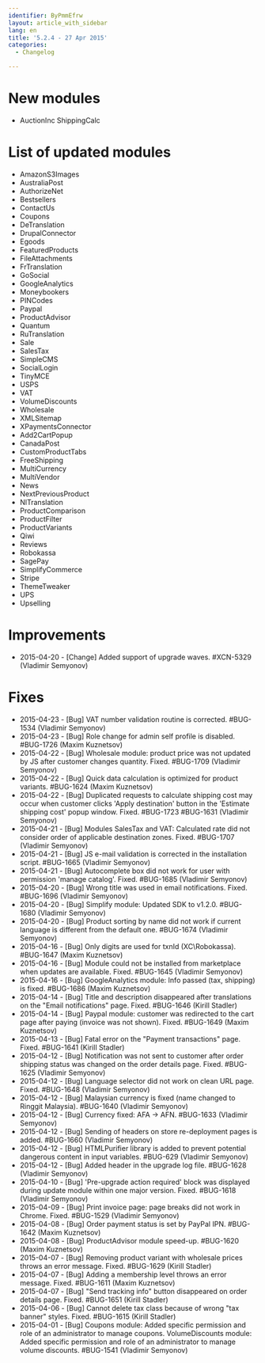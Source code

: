 ```yaml
---
identifier: ByPmmEfrw
layout: article_with_sidebar
lang: en
title: '5.2.4 - 27 Apr 2015'
categories:
  - Changelog

---
```



# New modules

*   AuctionInc ShippingCalc

# List of updated modules

*   AmazonS3Images
*   AustraliaPost
*   AuthorizeNet
*   Bestsellers
*   ContactUs
*   Coupons
*   DeTranslation
*   DrupalConnector
*   Egoods
*   FeaturedProducts
*   FileAttachments
*   FrTranslation
*   GoSocial
*   GoogleAnalytics
*   Moneybookers
*   PINCodes
*   Paypal
*   ProductAdvisor
*   Quantum
*   RuTranslation
*   Sale
*   SalesTax
*   SimpleCMS
*   SocialLogin
*   TinyMCE
*   USPS
*   VAT
*   VolumeDiscounts
*   Wholesale
*   XMLSitemap
*   XPaymentsConnector
*   Add2CartPopup
*   CanadaPost
*   CustomProductTabs
*   FreeShipping
*   MultiCurrency
*   MultiVendor
*   News
*   NextPreviousProduct
*   NlTranslation
*   ProductComparison
*   ProductFilter
*   ProductVariants
*   Qiwi
*   Reviews
*   Robokassa
*   SagePay
*   SimplifyCommerce
*   Stripe
*   ThemeTweaker
*   UPS
*   Upselling

# Improvements

*   2015-04-20 - [Change] Added support of upgrade waves. #XCN-5329 (Vladimir Semyonov)

# Fixes

*   2015-04-23 - [Bug] VAT number validation routine is corrected. #BUG-1534 (Vladimir Semyonov)
*   2015-04-23 - [Bug] Role change for admin self profile is disabled. #BUG-1726 (Maxim Kuznetsov)
*   2015-04-22 - [Bug] Wholesale module: product price was not updated by JS after customer changes quantity. Fixed. #BUG-1709 (Vladimir Semyonov)
*   2015-04-22 - [Bug] Quick data calculation is optimized for product variants. #BUG-1624 (Maxim Kuznetsov)
*   2015-04-22 - [Bug] Duplicated requests to calculate shipping cost may occur when customer clicks 'Apply destination' button in the 'Estimate shipping cost' popup window. Fixed. #BUG-1723 #BUG-1631 (Vladimir Semyonov)
*   2015-04-21 - [Bug] Modules SalesTax and VAT: Calculated rate did not consider order of applicable destination zones. Fixed. #BUG-1707 (Vladimir Semyonov)
*   2015-04-21 - [Bug] JS e-mail validation is corrected in the installation script. #BUG-1665 (Vladimir Semyonov)
*   2015-04-21 - [Bug] Autocomplete box did not work for user with permission 'manage catalog'. Fixed. #BUG-1685 (Vladimir Semyonov)
*   2015-04-20 - [Bug] Wrong title was used in email notifications. Fixed. #BUG-1696 (Vladimir Semyonov)
*   2015-04-20 - [Bug] Simplify module: Updated SDK to v1.2.0\. #BUG-1680 (Vladimir Semyonov)
*   2015-04-20 - [Bug] Product sorting by name did not work if current language is different from the default one. #BUG-1674 (Vladimir Semyonov)
*   2015-04-16 - [Bug] Only digits are used for txnId (XC\Robokassa). #BUG-1647 (Maxim Kuznetsov)
*   2015-04-16 - [Bug] Module could not be installed from marketplace when updates are available. Fixed. #BUG-1645 (Vladimir Semyonov)
*   2015-04-16 - [Bug] GoogleAnalytics module: Info passed (tax, shipping) is fixed. #BUG-1686 (Maxim Kuznetsov)
*   2015-04-14 - [Bug] Title and description disappeared after translations on the "Email notifications" page. Fixed. #BUG-1646 (Kirill Stadler)
*   2015-04-14 - [Bug] Paypal module: customer was redirected to the cart page after paying (invoice was not shown). Fixed. #BUG-1649 (Maxim Kuznetsov)
*   2015-04-13 - [Bug] Fatal error on the "Payment transactions" page. Fixed. #BUG-1641 (Kirill Stadler)
*   2015-04-12 - [Bug] Notification was not sent to customer after order shipping status was changed on the order details page. Fixed. #BUG-1625 (Vladimir Semyonov)
*   2015-04-12 - [Bug] Language selector did not work on clean URL page. Fixed. #BUG-1648 (Vladimir Semyonov)
*   2015-04-12 - [Bug] Malaysian currency is fixed (name changed to Ringgit Malaysia). #BUG-1640 (Vladimir Semyonov)
*   2015-04-12 - [Bug] Currency fixed: AFA -> AFN. #BUG-1633 (Vladimir Semyonov)
*   2015-04-12 - [Bug] Sending of headers on store re-deployment pages is added. #BUG-1660 (Vladimir Semyonov)
*   2015-04-12 - [Bug] HTMLPurifier library is added to prevent potential dangerous content in input variables. #BUG-629 (Vladimir Semyonov)
*   2015-04-12 - [Bug] Added <?php die(); ?> header in the upgrade log file. #BUG-1628 (Vladimir Semyonov)
*   2015-04-10 - [Bug] 'Pre-upgrade action required' block was displayed during update module within one major version. Fixed. #BUG-1618 (Vladimir Semyonov)
*   2015-04-09 - [Bug] Print invoice page: page breaks did not work in Chrome. Fixed. #BUG-1529 (Vladimir Semyonov)
*   2015-04-08 - [Bug] Order payment status is set by PayPal IPN. #BUG-1642 (Maxim Kuznetsov)
*   2015-04-08 - [Bug] ProductAdvisor module speed-up. #BUG-1620 (Maxim Kuznetsov)
*   2015-04-07 - [Bug] Removing product variant with wholesale prices throws an error message. Fixed. #BUG-1629 (Kirill Stadler)
*   2015-04-07 - [Bug] Adding a membership level throws an error message. Fixed. #BUG-1611 (Maxim Kuznetsov)
*   2015-04-07 - [Bug] "Send tracking info" button disappeared on order details page. Fixed. #BUG-1651 (Kirill Stadler)
*   2015-04-06 - [Bug] Cannot delete tax class because of wrong "tax banner" styles. Fixed. #BUG-1615 (Kirill Stadler)
*   2015-04-01 - [Bug] Coupons module: Added specific permission and role of an administrator to manage coupons. VolumeDiscounts module: Added specific permission and role of an administrator to manage volume discounts. #BUG-1541 (Vladimir Semyonov)